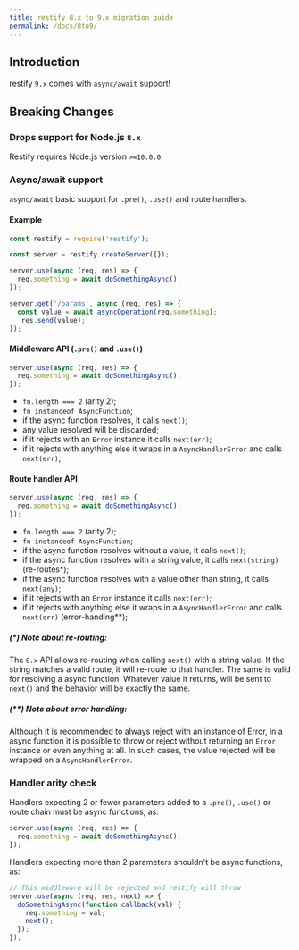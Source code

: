 ```yaml
---
title: restify 8.x to 9.x migration guide
permalink: /docs/8to9/
---
```


## Introduction

restify `9.x` comes with `async/await` support!

## Breaking Changes

### Drops support for Node.js `8.x`

Restify requires Node.js version `>=10.0.0`. 

### Async/await support

`async/await` basic support for `.pre()`, `.use()` and route handlers.

#### Example

```js
const restify = require('restify');

const server = restify.createServer({});

server.use(async (req, res) => {
  req.something = await doSomethingAsync();
});

server.get('/params', async (req, res) => {
  const value = await asyncOperation(req.something);
   res.send(value);
});
```

#### Middleware API (`.pre()` and `.use()`)

```js
server.use(async (req, res) => {
  req.something = await doSomethingAsync();
});
```
- `fn.length === 2` (arity 2);
- `fn instanceof AsyncFunction`;
- if the async function resolves, it calls `next()`;
- any value resolved will be discarded;
- if it rejects with an `Error` instance it calls `next(err)`;
- if it rejects with anything else it wraps in a `AsyncHandlerError` and calls `next(err)`;

#### Route handler API

```js
server.use(async (req, res) => {
  req.something = await doSomethingAsync();
});
```
- `fn.length === 2` (arity 2);
- `fn instanceof AsyncFunction`;
- if the async function resolves without a value, it calls `next()`;
- if the async function resolves with a string value, it calls `next(string)` (re-routes*);
- if the async function resolves with a value other than string, it calls `next(any)`;
- if it rejects with an `Error` instance it calls `next(err)`;
- if it rejects with anything else it wraps in a `AsyncHandlerError` and calls `next(err)` (error-handing**);

##### (*) Note about re-routing:
The `8.x` API allows re-routing when calling `next()` with a string value. If the string matches a valid route,
it will re-route to that handler. The same is valid for resolving a async function. Whatever value it returns,
will be sent to `next()` and the behavior will be exactly the same.  

##### (**) Note about error handling:
Although it is recommended to always reject with an instance of Error, in a async function it is possible to
throw or reject without returning an `Error` instance or even anything at all. In such cases, the value rejected
will be wrapped on a `AsyncHandlerError`.

### Handler arity check
Handlers expecting 2 or fewer parameters added to a `.pre()`, `.use()` or route chain must be async functions, as:

```js
server.use(async (req, res) => {
  req.something = await doSomethingAsync();
});
```

Handlers expecting more than 2 parameters shouldn't be async functions, as:

````js
// This middleware will be rejected and restify will throw
server.use(async (req, res, next) => {
  doSomethingAsync(function callback(val) {
    req.something = val;
    next();
  });
});
````
